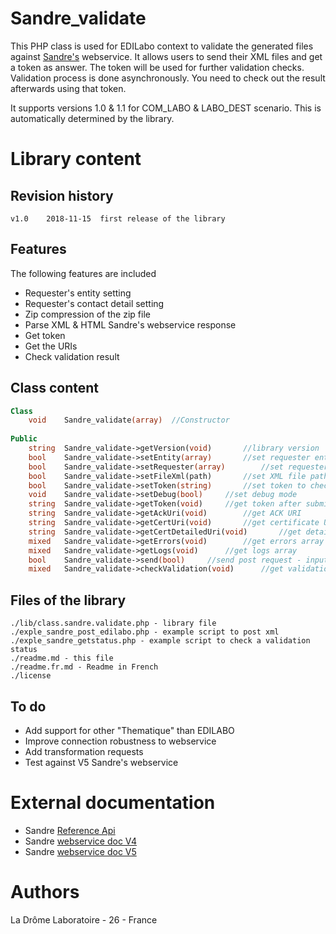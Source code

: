 # Sandre_validate

This PHP class is used for EDILabo context to validate the generated files against [Sandre's](http://www.sandre.eaufrance.fr/) webservice.
It allows users to send their XML files and get a token as answer. The token will be used for further validation checks. Validation process is done asynchronously. You need to check out the result afterwards using that token.

It supports versions 1.0 & 1.1 for COM_LABO & LABO_DEST scenario. This is automatically determined by the library.

# Library content

## Revision history
	v1.0	2018-11-15	first release of the library
	
## Features
The following features are included
 - Requester's entity setting
 - Requester's contact detail setting
 - Zip compression of the zip file
 - Parse XML & HTML Sandre's webservice response
 - Get token
 - Get the URIs
 - Check validation result

## Class content

```php
Class
	void	Sandre_validate(array)	//Constructor
	
Public
	string	Sandre_validate->getVersion(void)		//library version
	bool	Sandre_validate->setEntity(array)		//set requester entity
	bool	Sandre_validate->setRequester(array)		//set requester contact detail
	bool	Sandre_validate->setFileXml(path)		//set XML file path
	bool	Sandre_validate->setToken(string)		//set token to check validation
	void	Sandre_validate->setDebug(bool)		//set debug mode
	string	Sandre_validate->getToken(void)		//get token after submission
	string	Sandre_validate->getAckUri(void)		//get ACK URI
	string	Sandre_validate->getCertUri(void)		//get certificate URI
	string	Sandre_validate->getCertDetailedUri(void)		//get detailed certificate URI
	mixed	Sandre_validate->getErrors(void)		//get errors array
	mixed	Sandre_validate->getLogs(void)		//get logs array
	bool	Sandre_validate->send(bool)		//send post request - input boolean to zip XML before sending it - activated as default
	mixed	Sandre_validate->checkValidation(void)		//get validation status
```

## Files of the library

	./lib/class.sandre.validate.php	- library file
	./exple_sandre_post_edilabo.php	- example script to post xml
	./exple_sandre_getstatus.php - example script to check a validation status
	./readme.md - this file
	./readme.fr.md - Readme in French
	./license
	
## To do

 - Add support for other "Thematique" than EDILABO
 - Improve connection robustness to webservice
 - Add transformation requests
 - Test against V5 Sandre's webservice


# External documentation

 - Sandre [Reference Api](http://www.sandre.eaufrance.fr/api-referentiel)
 - Sandre [webservice doc V4](http://www.sandre.eaufrance.fr/sites/default/files/IMG/pdf/sandre_procedure_webservice_parseur_V4.pdf)
 - Sandre [webservice doc V5](www.sandre.eaufrance.fr/sites/default/files/IMG/pdf/sandre_procedure_webservice_parseur_V5.pdf)

# Authors
La Drôme Laboratoire - 26 - France

